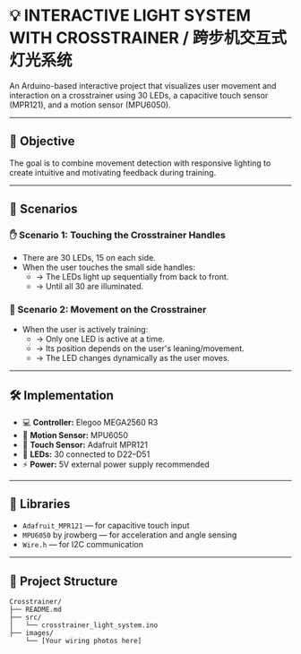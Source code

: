 # 💡 INTERACTIVE LIGHT SYSTEM WITH CROSSTRAINER / 跨步机交互式灯光系统

An Arduino-based interactive project that visualizes user movement and interaction on a crosstrainer using 30 LEDs, a capacitive touch sensor (MPR121), and a motion sensor (MPU6050).

---

## 🎯 Objective

The goal is to combine movement detection with responsive lighting to create intuitive and motivating feedback during training.

---

## 🤯 Scenarios

### ✋ Scenario 1: Touching the Crosstrainer Handles

- There are 30 LEDs, 15 on each side.
- When the user touches the small side handles:
  - → The LEDs light up sequentially from back to front.
  - → Until all 30 are illuminated.

### 🏃 Scenario 2: Movement on the Crosstrainer

- When the user is actively training:
  - → Only one LED is active at a time.
  - → Its position depends on the user's leaning/movement.
  - → The LED changes dynamically as the user moves.

---

## 🛠 Implementation

- 💻 **Controller:** Elegoo MEGA2560 R3  
- 🧭 **Motion Sensor:** MPU6050  
- 🙋 **Touch Sensor:** Adafruit MPR121  
- 🔦 **LEDs:** 30 connected to D22–D51  
- ⚡ **Power:** 5V external power supply recommended  

---

## 📄 Libraries

- `Adafruit_MPR121` — for capacitive touch input  
- `MPU6050` by jrowberg — for acceleration and angle sensing  
- `Wire.h` — for I2C communication  

---

## 📁 Project Structure

```text
Crosstrainer/
├── README.md
├── src/
│   └── crosstrainer_light_system.ino
├── images/
    └── [Your wiring photos here]

